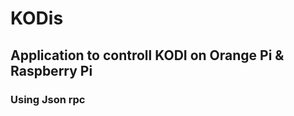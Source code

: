 <h1>KODis</h1>
<h2>Application to controll KODI on Orange Pi & Raspberry Pi</h2>
<h3>Using Json rpc</h3>
